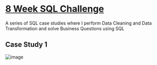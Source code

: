 # [8 Week SQL Challenge](https://8weeksqlchallenge.com/getting-started/)

A series of SQL case studies where I perform Data Cleaning and Data Transformation and solve Business Questions using SQL

## Case Study 1

![image](https://user-images.githubusercontent.com/72626506/137975642-ad337f1b-6d58-4a3a-b6ba-28517fcd366d.png)
